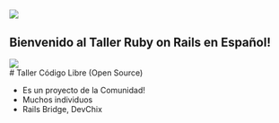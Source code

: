 <!SLIDE title-slide center>
# <img src="/images/railsbridge_logo.png">
## Bienvenido al Taller Ruby on Rails en Español!

<!SLIDE title-slide center bullets incremental transition=fade>
<div>
	<img src="/images/diversity1.jpg">
</div>
<!SLIDE bullets incremental transition=fade>
# Taller Código Libre (Open Source)

* Es un proyecto de la Comunidad!
* Muchos individuos
* Rails Bridge, DevChix

